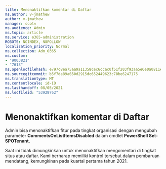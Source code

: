 ```yaml
---
title: Menonaktifkan komentar di Daftar
ms.author: v-jmathew
author: v-jmathew
manager: scotv
ms.audience: Admin
ms.topic: article
ms.service: o365-administration
ROBOTS: NOINDEX, NOFOLLOW
localization_priority: Normal
ms.collection: Adm_O365
ms.custom:
- "9003821"
- "7613"
ms.openlocfilehash: e797c8ea75aa9a11358cec6ccac0f51f203f93aa5e6e0a0811ec50178c914b20
ms.sourcegitcommit: b5f7da89a650d2915dc652449623c78be6247175
ms.translationtype: MT
ms.contentlocale: id-ID
ms.lasthandoff: 08/05/2021
ms.locfileid: "53928762"
---
```

# <a name="disable-comments-on-lists"></a>Menonaktifkan komentar di Daftar

Admin bisa menonaktifkan fitur pada tingkat organisasi dengan mengubah parameter **CommentsOnListItemsDisabled** dalam cmdlet **PowerShell Set-SPOTenant.**

Saat ini tidak dimungkinkan untuk menonaktifkan mengomentari di tingkat situs atau daftar. Kami berharap memiliki kontrol tersebut dalam pembaruan mendatang, kemungkinan pada kuartal pertama tahun 2021.
